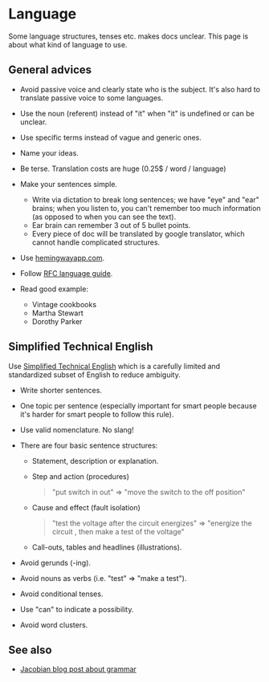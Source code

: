 Language
========

Some language structures, tenses etc. makes docs unclear. This page is about
what kind of language to use.

General advices
---------------

- Avoid passive voice and clearly state who is the subject. It's also hard to
  translate passive voice to some languages.

- Use the noun (referent) instead of "it" when "it" is undefined or can be
  unclear.

- Use specific terms instead of vague and generic ones.

- Name your ideas.

- Be terse. Translation costs are huge (0.25$ / word / language)

- Make your sentences simple.

    + Write via dictation to break long sentences; we have "eye" and "ear"
      brains; when you listen to, you can't remember too much information (as
      opposed to when you can see the text).
    + Ear brain can remember 3 out of 5 bullet points.
    + Every piece of doc will be translated by google translator, which cannot
      handle complicated structures.

- Use [hemingwayapp.com](http://hemingwayapp.com).

- Follow [RFC language guide](http://www.faqs.org/rfcs/rfc2119.html).

- Read good example: 

    + Vintage cookbooks
    + Martha Stewart
    + Dorothy Parker

Simplified Technical English
----------------------------

Use [Simplified Technical English](http://en.wikipedia.org/wiki/Simplified_Technical_English) which is a carefully limited and standardized subset of English to reduce ambiguity.

- Write shorter sentences.

- One topic per sentence (especially important for smart people because it's
  harder for smart people to follow this rule).

- Use valid nomenclature. No slang!

- There are four basic sentence structures:

    + Statement, description or explanation.
    + Step and action (procedures)
    
        > "put switch in out" => "move the switch to the off position"
        
    + Cause and effect (fault isolation)
    
        > "test the voltage after the circuit energizes" => "energize the
        > circuit , then make a test of the voltage"

    + Call-outs, tables and headlines (illustrations).

- Avoid gerunds (-ing).

- Avoid nouns as verbs (i.e. "test" => "make a test").

- Avoid conditional tenses.

- Use "can" to indicate a possibility.

- Avoid word clusters.

See also
--------

* [Jacobian blog post about
  grammar](http://jacobian.org/writing/technical-style/#grammar)
